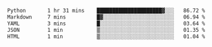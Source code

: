 <!--START_SECTION:waka-->

```txt
Python       1 hr 31 mins    █████████████████████▓░░░   86.72 %
Markdown     7 mins          █▓░░░░░░░░░░░░░░░░░░░░░░░   06.94 %
YAML         3 mins          █░░░░░░░░░░░░░░░░░░░░░░░░   03.64 %
JSON         1 min           ▒░░░░░░░░░░░░░░░░░░░░░░░░   01.35 %
HTML         1 min           ▒░░░░░░░░░░░░░░░░░░░░░░░░   01.04 %
```

<!--END_SECTION:waka-->
